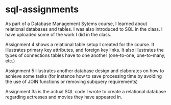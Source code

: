 # sql-assignments
As part of a Database Management Sytems course, I learned about relational databases and tables. I was also introduced to SQL in the class. I have uploaded some of the work I  did in the class. 

Assignment 4 shows a relational table setup I created for the course. It illustrates primary key attributes, and foreign key links. It also illustrates the types of connections tables have to one another (one-to-one, one-to-many, etc.)

Assignment 5 illustrates another database design and elaborates on how to achieve some tasks (for instance how to save processing time by avoiding the use of JOIN functions or removing subquery requirements) 

Assignment 3a is the actual SQL code I wrote to create a relational database regarding actresses and movies they have appeared in. 
